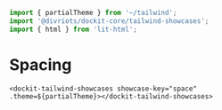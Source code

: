 ```js script
import { partialTheme } from '~/tailwind';
import '@divriots/dockit-core/tailwind-showcases';
import { html } from 'lit-html';
```

# Spacing

```html:html
<dockit-tailwind-showcases showcase-key="space" .theme=${partialTheme}></dockit-tailwind-showcases>
```
